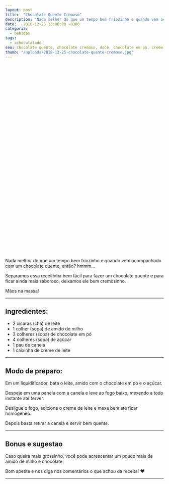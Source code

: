 ```yaml
---
layout: post
title:  "Chocolate Quente Cremoso"
description: "Nada melhor do que um tempo bem friozinho e quando vem acompanhado com um chocolate quente, então? hmmm..."
date:   2018-12-25 13:00:00 -0300
categoria:
  - bebidas
tags:
  - achocolatado
seo: chocolate quente, chocolate cremoso, doce, chocolate em po, creme de leite, como fazer chocolate
thumb: "/uploads/2018-12-25-chocolate-quente-cremoso.jpg"
---
```


<div class="adsLeft">
<ins class="adsbygoogle"
     style="display:inline-block;width:160px;height:600px"
     data-ad-client="ca-pub-8078000237589807"
     data-ad-slot="3534346713"></ins>
<script>
(adsbygoogle = window.adsbygoogle || []).push({});
</script>
</div>

Nada melhor do que um tempo bem friozinho e quando vem acompanhado com um chocolate quente, então? hmmm...

Separamos essa receitinha bem fácil para fazer um chocolate quente e para ficar ainda mais saboroso, deixamos ele bem cremosinho.

Mãos na massa!

---

## Ingredientes:
  - 2 xícaras (chá) de leite
  - 1 colher (sopa) de amido de milho
  - 3 colheres (sopa) de chocolate em pó
  - 4 colheres (sopa) de açúcar
  - 1 pau de canela
  - 1 caixinha de creme de leite

---

## Modo de preparo:
Em um liquidificador, bata o leite, amido com o chocolate em pó e o açúcar.

Despeje em uma panela com a canela e leve ao fogo baixo, mexendo a todo instante até ferver.

Desligue o fogo, adicione o creme de leite e mexa bem até ficar homogêneo.

Depois basta retirar a canela e servir bem quente.

---

## Bonus e sugestao
Caso queira mais grossinho, você pode acrescentar um pouco mais de amido de milho e chocolate.

Bom apetite e nos diga nos comentários o que achou da receita! ❤️

---

<div class="adsRight">
</div>
